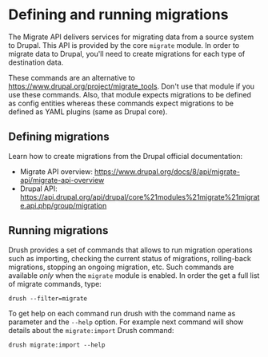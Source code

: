 Defining and running migrations
===============================

The Migrate API delivers services for migrating data from a source system to Drupal. This API is provided by the core `migrate` module. In order to migrate data to Drupal, you'll need to create migrations for each type of destination data.

These commands are an alternative to https://www.drupal.org/project/migrate_tools. Don't use that module if you use these commands. Also, that module expects migrations to be defined as config entities whereas these commands expect migrations to be defined as YAML plugins (same as Drupal core).

Defining migrations
-------------------

Learn how to create migrations from the Drupal official documentation:

* Migrate API overview: https://www.drupal.org/docs/8/api/migrate-api/migrate-api-overview
* Drupal API: https://api.drupal.org/api/drupal/core%21modules%21migrate%21migrate.api.php/group/migration

Running migrations
------------------

Drush provides a set of commands that allows to run migration operations such as importing, checking the current status of migrations, rolling-back migrations, stopping an ongoing migration, etc. Such commands are available *only* when the `migrate` module is enabled. In order the get a full list of migrate commands, type:

    drush --filter=migrate

To get help on each command run drush with the command name as parameter and the `--help` option. For example next command will show details about the `migrate:import` Drush command:

    drush migrate:import --help
